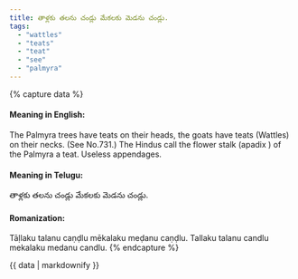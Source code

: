 ```yaml
---
title: తాళ్లకు తలను చండ్లు మేకలకు మెడను చండ్లు.
tags:
  - "wattles"
  - "teats"
  - "teat"
  - "see"
  - "palmyra"
---
```


{% capture data %}
#### Meaning in English:
The Palmyra trees have teats on their heads, the goats have teats (Wattles) on their necks.
(See No.731.)
The Hindus call the flower stalk (apadix ) of the Palmyra a teat.
Useless appendages.

#### Meaning in Telugu:
తాళ్లకు తలను చండ్లు మేకలకు మెడను చండ్లు.

#### Romanization:
Tāḷlaku talanu caṇḍlu mēkalaku meḍanu caṇḍlu.
Tallaku talanu candlu mekalaku medanu candlu.
{% endcapture %}

{{ data | markdownify }}

